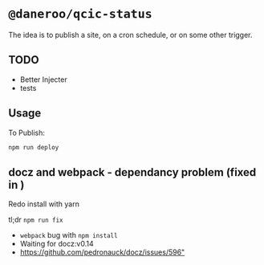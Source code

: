 # `@daneroo/qcic-status`

The idea is to publish a site, on a cron schedule, or on some other trigger.

## TODO

- Better Injecter
- tests

## Usage

To Publish:

```bash
npm run deploy
```

## docz and webpack - dependancy problem (fixed in )

Redo install with yarn

tl;dr  `npm run fix`  

- `webpack` bug with `npm install`  
- Waiting for docz:v0.14 
- <https://github.com/pedronauck/docz/issues/596">
